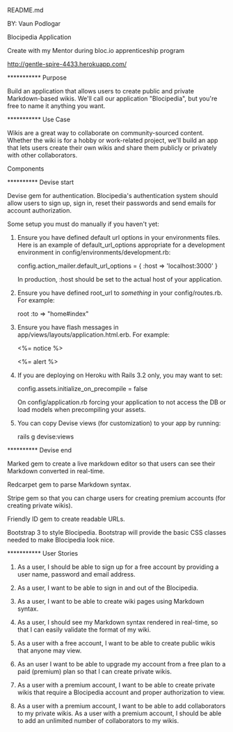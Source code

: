 README.md

BY: Vaun Podlogar

Blocipedia Application

Create with my Mentor during bloc.io apprenticeship program


http://gentle-spire-4433.herokuapp.com/


***********   Purpose

Build an application that allows users to create public and private Markdown-based wikis. We'll call our application "Blocipedia", but you're free to name it anything you want.


***********   Use Case 

Wikis are a great way to collaborate on community-sourced content. Whether the wiki is for a hobby or work-related project, we'll build an app that lets users create their own wikis and share them publicly or privately with other collaborators.


Components

**********  Devise start

Devise gem for authentication. Blocipedia's authentication system should allow users to sign up, sign in, reset their passwords and send emails for account authorization.

Some setup you must do manually if you haven't yet:

  1. Ensure you have defined default url options in your environments files. Here
     is an example of default_url_options appropriate for a development environment
     in config/environments/development.rb:

       config.action_mailer.default_url_options = { :host => 'localhost:3000' }

     In production, :host should be set to the actual host of your application.

  2. Ensure you have defined root_url to *something* in your config/routes.rb.
     For example:

       root :to => "home#index"

  3. Ensure you have flash messages in app/views/layouts/application.html.erb.
     For example:

       <p class="notice"><%= notice %></p>
       <p class="alert"><%= alert %></p>

  4. If you are deploying on Heroku with Rails 3.2 only, you may want to set:

       config.assets.initialize_on_precompile = false

     On config/application.rb forcing your application to not access the DB
     or load models when precompiling your assets.

  5. You can copy Devise views (for customization) to your app by running:

       rails g devise:views

********** Devise end







Marked gem to create a live markdown editor so that users can see their Markdown converted in real-time.

Redcarpet gem to parse Markdown syntax.

Stripe gem so that you can charge users for creating premium accounts (for creating private wikis). 

Friendly ID gem to create readable URLs. 

Bootstrap 3 to style Blocipedia. Bootstrap will provide the basic CSS classes needed to make Blocipedia look nice.

***********   User Stories

 1. As a user, I should be able to sign up for a free account by providing a user name, password and email address.

2. As a user, I want to be able to sign in and out of the Blocipedia.

3. As a user, I want to be able to create wiki pages using Markdown syntax.

4. As a user, I should see my Markdown syntax rendered in real-time, so that I can easily validate the format of my wiki.

5. As a user with a free account, I want to be able to create public wikis that anyone may view.

6. As an user I want to be able to upgrade my account from a free plan to a paid (premium) plan so that I can create private wikis.

7. As a user with a premium account, I want to be able to create private wikis that require a Blocipedia account and proper authorization to view.

8. As a user with a premium account, I want to be able to add collaborators to my private wikis.
As a user with a premium account, I should be able to add an unlimited number of collaborators to my wikis.
